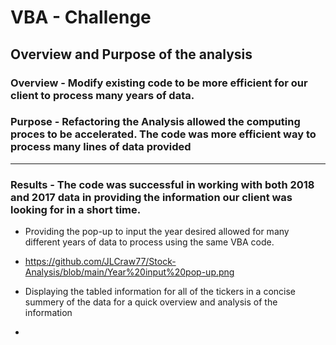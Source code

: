 # VBA - Challenge
## Overview and Purpose of the analysis
### Overview - Modify existing code to be more efficient for our client to process many years of data.
### Purpose - Refactoring the Analysis allowed the computing proces to be accelerated.  The code was more efficient way to process many lines of data provided
---
### Results - The code was successful in working with both 2018 and 2017 data in providing the information our client was looking for in a short time.
- Providing the pop-up to input the year desired allowed for many different years of data to process using the same VBA code.
-   https://github.com/JLCraw77/Stock-Analysis/blob/main/Year%20input%20pop-up.png

- Displaying the tabled information for all of the tickers in a concise summery of the data for a quick overview and analysis of the information 
-   

